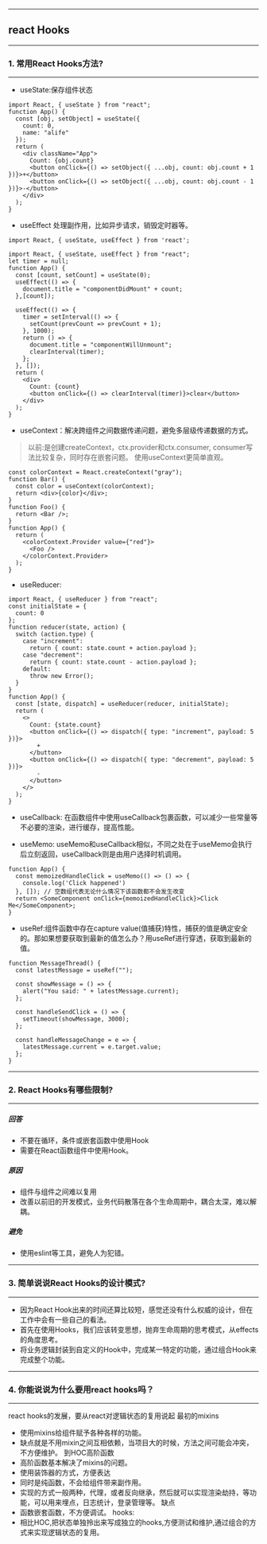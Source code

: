 ----
react Hooks
----


----
### 1. 常用React Hooks方法?
----

* useState:保存组件状态

```
import React, { useState } from "react";
function App() {
  const [obj, setObject] = useState({
    count: 0,
    name: "alife"
  });
  return (
    <div className="App">
      Count: {obj.count}
      <button onClick={() => setObject({ ...obj, count: obj.count + 1 })}>+</button>
      <button onClick={() => setObject({ ...obj, count: obj.count - 1 })}>-</button>
    </div>
  );
}
```
* useEffect 处理副作用，比如异步请求，销毁定时器等。

```
import React, { useState, useEffect } from 'react';

import React, { useState, useEffect } from "react";
let timer = null;
function App() {
  const [count, setCount] = useState(0);
  useEffect(() => {
    document.title = "componentDidMount" + count;
  },[count]);

  useEffect(() => {
    timer = setInterval(() => {
      setCount(prevCount => prevCount + 1);
    }, 1000);
    return () => {
      document.title = "componentWillUnmount";
      clearInterval(timer);
    };
  }, []);
  return (
    <div>
      Count: {count}
      <button onClick={() => clearInterval(timer)}>clear</button>
    </div>
  );
}
```
* useContext：解决跨组件之间数据传递问题，避免多层级传递数据的方式。
> 以前:是创建createContext，ctx.provider和ctx.consumer, consumer写法比较复杂，同时存在嵌套问题。
> 使用useContext更简单直观。

```
const colorContext = React.createContext("gray");
function Bar() {
  const color = useContext(colorContext);
  return <div>{color}</div>;
}
function Foo() {
  return <Bar />;
}
function App() {
  return (
    <colorContext.Provider value={"red"}>
      <Foo />
    </colorContext.Provider>
  );
}
```
* useReducer:
```
import React, { useReducer } from "react";
const initialState = {
  count: 0
};
function reducer(state, action) {
  switch (action.type) {
    case "increment":
      return { count: state.count + action.payload };
    case "decrement":
      return { count: state.count - action.payload };
    default:
      throw new Error();
  }
}
function App() {
  const [state, dispatch] = useReducer(reducer, initialState);
  return (
    <>
      Count: {state.count}
      <button onClick={() => dispatch({ type: "increment", payload: 5 })}>
        +
      </button>
      <button onClick={() => dispatch({ type: "decrement", payload: 5 })}>
        -
      </button>
    </>
  );
}
```
* useCallback: 在函数组件中使用useCallback包裹函数，可以减少一些常量等不必要的渲染，进行缓存，提高性能。

* useMemo: useMemo和useCallback相似，不同之处在于useMemo会执行后立刻返回，useCallback则是由用户选择时机调用。
```
function App() {
  const memoizedHandleClick = useMemo(() => () => {
    console.log('Click happened')
  }, []); // 空数组代表无论什么情况下该函数都不会发生改变
  return <SomeComponent onClick={memoizedHandleClick}>Click Me</SomeComponent>;
}
```
* useRef:组件函数中存在capture value(值捕获)特性，捕获的值是确定安全的。那如果想要获取到最新的值怎么办？用useRef进行穿透，获取到最新的值。

```
function MessageThread() {
  const latestMessage = useRef("");

  const showMessage = () => {
    alert("You said: " + latestMessage.current);
  };

  const handleSendClick = () => {
    setTimeout(showMessage, 3000);
  };

  const handleMessageChange = e => {
    latestMessage.current = e.target.value;
  };
}

```


----
### 2. React Hooks有哪些限制?
----
##### 回答
* 不要在循环，条件或嵌套函数中使用Hook
* 需要在React函数组件中使用Hook。

##### 原因
* 组件与组件之间难以复用
* 改善以前旧的开发模式，业务代码散落在各个生命周期中，耦合太深，难以解耦。

##### 避免
* 使用eslint等工具，避免人为犯错。


----
### 3. 简单说说React Hooks的设计模式?
----

* 因为React Hook出来的时间还算比较短，感觉还没有什么权威的设计，但在工作中会有一些自己的看法。
* 首先在使用Hooks，我们应该转变思想，抛弃生命周期的思考模式，从effects的角度思考。
* 将业务逻辑封装到自定义的Hook中，完成某一特定的功能，通过组合Hook来完成整个功能。


----
### 4. 你能说说为什么要用react hooks吗？
----

react hooks的发展，要从react对逻辑状态的复用说起
最初的mixins
* 使用mixins给组件赋予各种各样的功能。
* 缺点就是不用mixin之间互相依赖，当项目大的时候，方法之间可能会冲突，不方便维护。
到HOC高阶函数
* 高阶函数基本解决了mixins的问题。
* 使用装饰器的方式，方便表达
* 同时是纯函数，不会给组件带来副作用。
* 实现的方式一般两种，代理，或者反向继承，然后就可以实现渲染劫持，等功能，可以用来埋点，日志统计，登录管理等。
缺点
* 函数嵌套函数，不方便调试。
hooks:
* 相比HOC,把状态单独拎出来写成独立的hooks,方便测试和维护,通过组合的方式来实现逻辑状态的复用。
